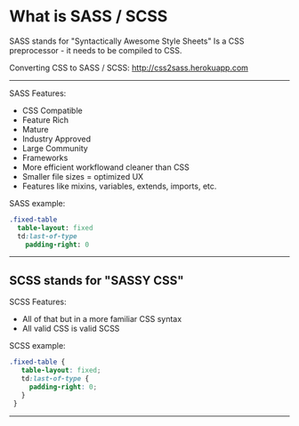 # What is SASS / SCSS

SASS stands for "Syntactically Awesome Style Sheets"
Is a CSS preprocessor - it needs to be compiled to CSS.

Converting CSS to SASS / SCSS:
http://css2sass.herokuapp.com
- - - -
SASS Features:
* CSS Compatible
* Feature Rich
* Mature
* Industry Approved
* Large Community
* Frameworks
* More efficient workflowand cleaner than CSS
* Smaller file sizes = optimized UX
* Features like mixins, variables, extends, imports, etc.

SASS example:
```sass
.fixed-table
  table-layout: fixed
  td:last-of-type
    padding-right: 0
```
_ _ _ _
## SCSS stands for "SASSY CSS"
SCSS Features:
* All of that but in a more familiar CSS syntax
* All valid CSS is valid SCSS

SCSS example:
```scss
.fixed-table {
   table-layout: fixed;
   td:last-of-type {
     padding-right: 0;
   }
 }
```
- - - - 
